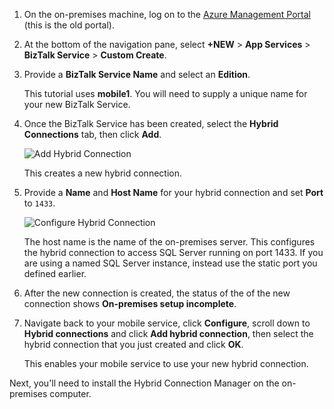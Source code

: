 
1. On the on-premises machine, log on to the [Azure Management Portal](http://manager.windowsazure.com) (this is the old portal).
2. At the bottom of the navigation pane, select **+NEW** > **App Services** > **BizTalk Service** > **Custom Create**.
3. Provide a **BizTalk Service Name** and select an **Edition**. 
   
    This tutorial uses **mobile1**. You will need to supply a unique name for your new BizTalk Service.
4. Once the BizTalk Service has been created, select the **Hybrid Connections** tab, then click **Add**.
   
    ![Add Hybrid Connection](https://docstestmedia1.blob.core.windows.net/azure-media/includes/media/hybrid-connections-create-new/3.png)
   
    This creates a new hybrid connection.
5. Provide a **Name** and **Host Name** for your hybrid connection and set **Port** to `1433`. 
   
    ![Configure Hybrid Connection](https://docstestmedia1.blob.core.windows.net/azure-media/includes/media/hybrid-connections-create-new/4.png)
   
    The host name is the name of the on-premises server. This configures the hybrid connection to access SQL Server running on port 1433. If you are using a named SQL Server instance, instead use the static port you defined earlier.
6. After the new connection is created, the status of the of the new connection shows **On-premises setup incomplete**.
7. Navigate back to your mobile service, click **Configure**, scroll down to **Hybrid connections** and click **Add hybrid connection**, then select the hybrid connection that you just created and click **OK**.
   
    This enables your mobile service to use your new hybrid connection.

Next, you'll need to install the Hybrid Connection Manager on the on-premises computer.



